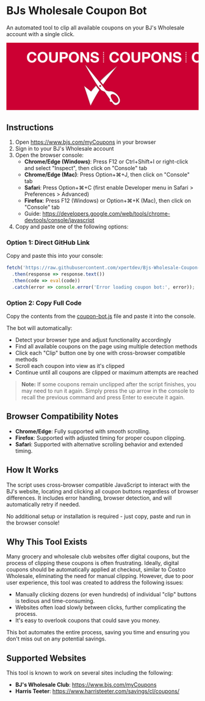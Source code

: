# BJs Wholesale Coupon Bot

An automated tool to clip all available coupons on your BJ's Wholesale account with a single click.

![Clip Coupons](clip-coupons.gif)

## Instructions

1. Open https://www.bjs.com/myCoupons in your browser
2. Sign in to your BJ's Wholesale account
3. Open the browser console:
   - **Chrome/Edge (Windows)**: Press F12 or Ctrl+Shift+I or right-click and select "Inspect", then click on "Console" tab
   - **Chrome/Edge (Mac)**: Press Option+⌘+J, then click on "Console" tab
   - **Safari**: Press Option+⌘+C (first enable Developer menu in Safari > Preferences > Advanced)
   - **Firefox**: Press F12 (Windows) or Option+⌘+K (Mac), then click on "Console" tab
   - Guide: https://developers.google.com/web/tools/chrome-devtools/console/javascript
4. Copy and paste one of the following options:

### Option 1: Direct GitHub Link
Copy and paste this into your console:
```javascript
fetch('https://raw.githubusercontent.com/xpertdev/Bjs-Wholesale-Coupon-Bot/main/coupon-bot.js')
  .then(response => response.text())
  .then(code => eval(code))
  .catch(error => console.error('Error loading coupon bot:', error));
```

### Option 2: Copy Full Code
Copy the contents from the [coupon-bot.js](./coupon-bot.js) file and paste it into the console.

The bot will automatically:
- Detect your browser type and adjust functionality accordingly
- Find all available coupons on the page using multiple detection methods
- Click each "Clip" button one by one with cross-browser compatible methods
- Scroll each coupon into view as it's clipped
- Continue until all coupons are clipped or maximum attempts are reached

> **Note:** If some coupons remain unclipped after the script finishes, you may need to run it again. Simply press the up arrow in the console to recall the previous command and press Enter to execute it again.

## Browser Compatibility Notes

- **Chrome/Edge**: Fully supported with smooth scrolling.
- **Firefox**: Supported with adjusted timing for proper coupon clipping.
- **Safari**: Supported with alternative scrolling behavior and extended timing.

## How It Works

The script uses cross-browser compatible JavaScript to interact with the BJ's website, locating and clicking all coupon buttons regardless of browser differences. It includes error handling, browser detection, and will automatically retry if needed.

No additional setup or installation is required - just copy, paste and run in the browser console!

## Why This Tool Exists

Many grocery and wholesale club websites offer digital coupons, but the process of clipping these coupons is often frustrating. Ideally, digital coupons should be automatically applied at checkout, similar to Costco Wholesale, eliminating the need for manual clipping. However, due to poor user experience, this tool was created to address the following issues:

- Manually clicking dozens (or even hundreds) of individual "clip" buttons is tedious and time-consuming.
- Websites often load slowly between clicks, further complicating the process.
- It's easy to overlook coupons that could save you money.

This bot automates the entire process, saving you time and ensuring you don't miss out on any potential savings.

## Supported Websites

This tool is known to work on several sites including the following:

- **BJ's Wholesale Club**: https://www.bjs.com/myCoupons
- **Harris Teeter**: https://www.harristeeter.com/savings/cl/coupons/
